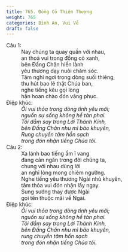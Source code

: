 ```yaml
---
title: 765. Đồng Cỏ Thiên Thượng
weight: 765
categories: Bình An, Vui Vẻ
draft: false
---
```

<dl><dt>Câu 1:</dt><dd data-verse="1">Nay chúng ta quay quần với nhau, <br/>an thoả vui trong đồng cỏ xanh, <br/>bên Đấng Chăn hiền lành <br/>yêu thương dạy nuôi chăm sóc. <br/>Tâm nghỉ ngơi trong dòng suối thiêng, <br/>thu hút bao lẽ thật Chúa ban, <br/>nghe tiếng kêu gọi lòng <br/>hân hoan chào đón vâng phục. </dd><dt>Điệp khúc:</dt><dd data-chorus="1"><em>Ôi vui thỏa trong dòng tình yêu mới; <br/>nguồn sự sống không hề tàn phai. <br/>Tôi đắm say trong Lời Thánh Kinh, <br/>bên Đấng Chăn nhu mì bảo khuyên, <br/>Rung chuyển tâm hồn sạch <br/>trong đón nhận tiếng Chúa tôi. </em></dd><dt>Câu 2:</dt><dd data-verse="2">Xa lánh bao tiếng ầm ĩ vang <br/>đang cản ngăn trong đời chúng ta, <br/>chung với nhau dùng lời <br/>an nghỉ lòng mong chiêm ngưỡng. <br/>Nghe tiếng yêu thương Ngài nhủ khuyên, <br/>tâm thỏa vui đón nhận lấy ngay. <br/>Sung sướng thay được Ngài <br/>gọi tên thuộc mãi về Ngài. </dd><dt>Điệp khúc:</dt><dd data-chorus="1"><em>Ôi vui thỏa trong dòng tình yêu mới; <br/>nguồn sự sống không hề tàn phai. <br/>Tôi đắm say trong Lời Thánh Kinh, <br/>bên Đấng Chăn nhu mì bảo khuyên, <br/>rung chuyển tâm hồn sạch <br/>trong đón nhận tiếng Chúa tôi. </em></dd></dl>